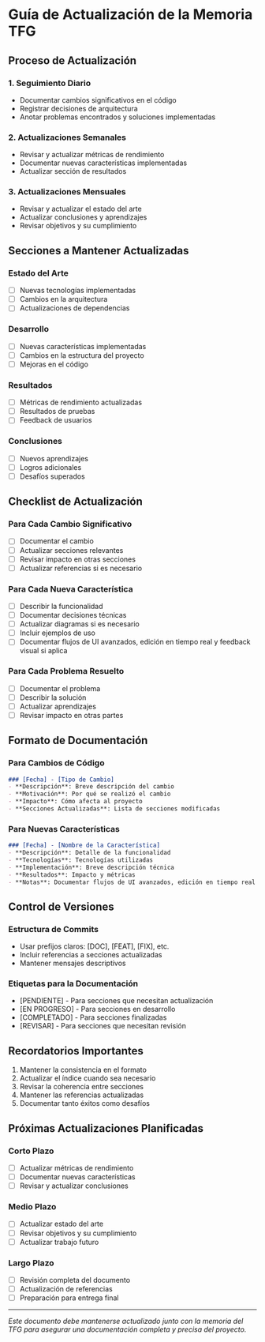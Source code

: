 # Guía de Actualización de la Memoria TFG

## Proceso de Actualización

### 1. Seguimiento Diario
- Documentar cambios significativos en el código
- Registrar decisiones de arquitectura
- Anotar problemas encontrados y soluciones implementadas

### 2. Actualizaciones Semanales
- Revisar y actualizar métricas de rendimiento
- Documentar nuevas características implementadas
- Actualizar sección de resultados

### 3. Actualizaciones Mensuales
- Revisar y actualizar el estado del arte
- Actualizar conclusiones y aprendizajes
- Revisar objetivos y su cumplimiento

## Secciones a Mantener Actualizadas

### Estado del Arte
- [ ] Nuevas tecnologías implementadas
- [ ] Cambios en la arquitectura
- [ ] Actualizaciones de dependencias

### Desarrollo
- [ ] Nuevas características implementadas
- [ ] Cambios en la estructura del proyecto
- [ ] Mejoras en el código

### Resultados
- [ ] Métricas de rendimiento actualizadas
- [ ] Resultados de pruebas
- [ ] Feedback de usuarios

### Conclusiones
- [ ] Nuevos aprendizajes
- [ ] Logros adicionales
- [ ] Desafíos superados

## Checklist de Actualización

### Para Cada Cambio Significativo
- [ ] Documentar el cambio
- [ ] Actualizar secciones relevantes
- [ ] Revisar impacto en otras secciones
- [ ] Actualizar referencias si es necesario

### Para Cada Nueva Característica
- [ ] Describir la funcionalidad
- [ ] Documentar decisiones técnicas
- [ ] Actualizar diagramas si es necesario
- [ ] Incluir ejemplos de uso
- [ ] Documentar flujos de UI avanzados, edición en tiempo real y feedback visual si aplica

### Para Cada Problema Resuelto
- [ ] Documentar el problema
- [ ] Describir la solución
- [ ] Actualizar aprendizajes
- [ ] Revisar impacto en otras partes

## Formato de Documentación

### Para Cambios de Código
```markdown
### [Fecha] - [Tipo de Cambio]
- **Descripción**: Breve descripción del cambio
- **Motivación**: Por qué se realizó el cambio
- **Impacto**: Cómo afecta al proyecto
- **Secciones Actualizadas**: Lista de secciones modificadas
```

### Para Nuevas Características
```markdown
### [Fecha] - [Nombre de la Característica]
- **Descripción**: Detalle de la funcionalidad
- **Tecnologías**: Tecnologías utilizadas
- **Implementación**: Breve descripción técnica
- **Resultados**: Impacto y métricas
- **Notas**: Documentar flujos de UI avanzados, edición en tiempo real y feedback visual si aplica
```

## Control de Versiones

### Estructura de Commits
- Usar prefijos claros: [DOC], [FEAT], [FIX], etc.
- Incluir referencias a secciones actualizadas
- Mantener mensajes descriptivos

### Etiquetas para la Documentación
- [PENDIENTE] - Para secciones que necesitan actualización
- [EN PROGRESO] - Para secciones en desarrollo
- [COMPLETADO] - Para secciones finalizadas
- [REVISAR] - Para secciones que necesitan revisión

## Recordatorios Importantes

1. Mantener la consistencia en el formato
2. Actualizar el índice cuando sea necesario
3. Revisar la coherencia entre secciones
4. Mantener las referencias actualizadas
5. Documentar tanto éxitos como desafíos

## Próximas Actualizaciones Planificadas

### Corto Plazo
- [ ] Actualizar métricas de rendimiento
- [ ] Documentar nuevas características
- [ ] Revisar y actualizar conclusiones

### Medio Plazo
- [ ] Actualizar estado del arte
- [ ] Revisar objetivos y su cumplimiento
- [ ] Actualizar trabajo futuro

### Largo Plazo
- [ ] Revisión completa del documento
- [ ] Actualización de referencias
- [ ] Preparación para entrega final

---

*Este documento debe mantenerse actualizado junto con la memoria del TFG para asegurar una documentación completa y precisa del proyecto.* 